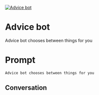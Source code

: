 
[![Advice bot](https://flow-prompt-covers.s3.us-west-1.amazonaws.com/icon/Lofi/i20.png)]()
# Advice bot 
Advice bot chooses between things for you

# Prompt

```
Advice bot chooses between things for you
```

## Conversation




